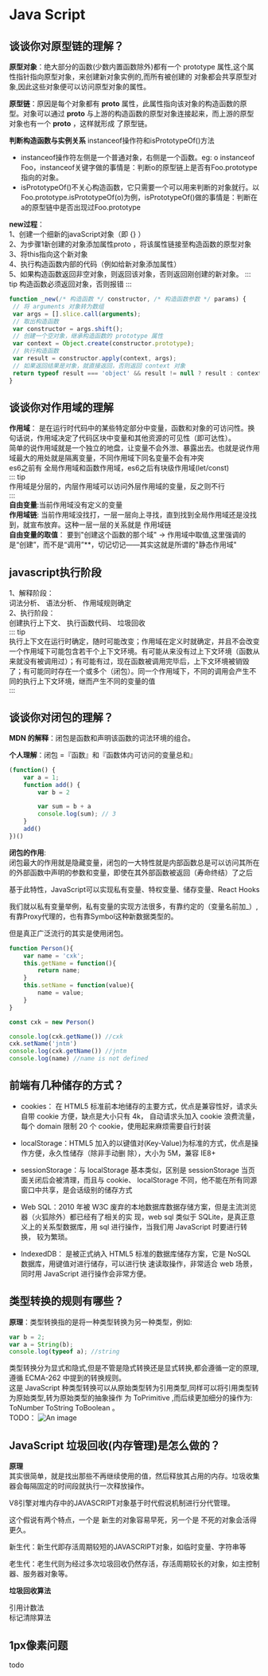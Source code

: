 # Java Script

## 谈谈你对原型链的理解？

**原型对象**：绝⼤部分的函数(少数内置函数除外)都有⼀个 prototype 属性,这个属性指针指向原型对象，来创建新对象实例的,⽽所有被创建的 对象都会共享原型对象,因此这些对象便可以访问原型对象的属性。

**原型链**：原因是每个对象都有 **proto** 属性，此属性指向该对象的构造函数的原型。对象可以通过 **proto** 与上游的构造函数的原型对象连接起来，⽽上游的原型对象也有⼀个 **proto** ，这样就形成 了原型链。

**判断构造函数与实例关系** instanceof操作符和isPrototypeOf()方法  

- instanceof操作符左侧是一个普通对象，右侧是一个函数。eg: o instanceof Foo，instanceof关键字做的事情是：判断o的原型链上是否有Foo.prototype指向的对象。
- isPrototypeOf()不关心构造函数，它只需要一个可以用来判断的对象就行。以Foo.prototype.isPrototypeOf(o)为例，isPrototypeOf()做的事情是：判断在a的原型链中是否出现过Foo.prototype

**new过程**：  
1、创建一个细新的javaScript对象（即 {} ）  
2、为步骤1新创建的对象添加属性proto ，将该属性链接至构造函数的原型对象  
3、将this指向这个新对象  
4、执行构造函数内部的代码（例如给新对象添加属性）  
5、如果构造函数返回非空对象，则返回该对象，否则返回刚创建的新对象。
 ::: tip
 构造函数必须返回对象，否则报错
 :::

 ```js
function _new(/* 构造函数 */ constructor, /* 构造函数参数 */ params) {
  // 将 arguments 对象转为数组
  var args = [].slice.call(arguments);
  // 取出构造函数
  var constructor = args.shift();
  // 创建一个空对象，继承构造函数的 prototype 属性
  var context = Object.create(constructor.prototype);
  // 执行构造函数
  var result = constructor.apply(context, args);
  // 如果返回结果是对象，就直接返回，否则返回 context 对象
  return typeof result === 'object' && result != null ? result : context;
}
 ```

## 谈谈你对作用域的理解

**作用域**： 是在运行时代码中的某些特定部分中变量，函数和对象的可访问性。换句话说，作用域决定了代码区块中变量和其他资源的可见性（即可达性）。  
    简单的说作用域就是一个独立的地盘，让变量不会外泄、暴露出去。也就是说作用域最大的用处就是隔离变量，不同作用域下同名变量不会有冲突  
    es6之前有 全局作用域和函数作用域，es6之后有块级作用域(let/const)  
::: tip  
    作用域是分层的，内层作用域可以访问外层作用域的变量，反之则不行  
:::  
**自由变量**:当前作用域没有定义的变量  
**作用域链**: 当前作用域没找打，一层一层向上寻找，直到找到全局作用域还是没找到，就宣布放弃。这种一层一层的关系就是 作用域链  
**自由变量的取值**： 要到"创建这个函数的那个域" -> 作用域中取值,这里强调的是“创建”，而不是“调用”**，切记切记——其实这就是所谓的"静态作用域"

## javascript执行阶段

1、解释阶段：  
    词法分析、
    语法分析、
    作用域规则确定  
2、执行阶段：  
    创建执行上下文、
    执行函数代码、
    垃圾回收  
::: tip  
    执行上下文在运行时确定，随时可能改变；作用域在定义时就确定，并且不会改变  
    一个作用域下可能包含若干个上下文环境。有可能从来没有过上下文环境（函数从来就没有被调用过）；有可能有过，现在函数被调用完毕后，上下文环境被销毁了；有可能同时存在一个或多个（闭包）。同一个作用域下，不同的调用会产生不同的执行上下文环境，继而产生不同的变量的值  
:::

## 谈谈你对闭包的理解？

**MDN 的解释**：闭包是函数和声明该函数的词法环境的组合。

**个人理解**：闭包 =『函数』和『函数体内可访问的变量总和』

```js
(function() {
    var a = 1;
    function add() {
        var b = 2

        var sum = b + a
        console.log(sum); // 3
    }
    add()
})()
```
**闭包的作用**:  
闭包最大的作用就是隐藏变量，闭包的一大特性就是内部函数总是可以访问其所在的外部函数中声明的参数和变量，即使在其外部函数被返回（寿命终结）了之后

基于此特性，JavaScript可以实现私有变量、特权变量、储存变量、React Hooks

我们就以私有变量举例，私有变量的实现方法很多，有靠约定的（变量名前加_）,有靠Proxy代理的，也有靠Symbol这种新数据类型的。

但是真正广泛流行的其实是使用闭包。
```js
function Person(){
    var name = 'cxk';
    this.getName = function(){
        return name;
    }
    this.setName = function(value){
        name = value;
    }
}

const cxk = new Person()

console.log(cxk.getName()) //cxk
cxk.setName('jntm')
console.log(cxk.getName()) //jntm
console.log(name) //name is not defined

```

## 前端有⼏种储存的⽅式？

- cookies： 在 HTML5 标准前本地储存的主要⽅式，优点是兼容性好，请求头⾃带 cookie ⽅便，缺点是⼤⼩只有 4k， ⾃动请求头加⼊ cookie 浪费流量，每个 domain 限制 20 个 cookie，使⽤起来麻烦需要⾃⾏封装

- localStorage：HTML5 加⼊的以键值对(Key-Value)为标准的⽅式，优点是操作⽅便，永久性储存（除⾮⼿动删 除），⼤⼩为 5M，兼容 IE8+

- sessionStorage：与 localStorage 基本类似，区别是 sessionStorage 当⻚⾯关闭后会被清理，⽽且与 cookie、 localStorage 不同，他不能在所有同源窗⼝中共享，是会话级别的储存⽅式

- Web SQL：2010 年被 W3C 废弃的本地数据库数据存储⽅案，但是主流浏览器（⽕狐除外）都已经有了相关的实 现，web sql 类似于 SQLite，是真正意义上的关系型数据库，⽤ sql 进⾏操作，当我们⽤ JavaScript 时要进⾏转换， 较为繁琐。

- IndexedDB： 是被正式纳⼊ HTML5 标准的数据库储存⽅案，它是 NoSQL 数据库，⽤键值对进⾏储存，可以进⾏快 速读取操作，⾮常适合 web 场景，同时⽤ JavaScript 进⾏操作会⾮常⽅便。

## 类型转换的规则有哪些？

**原理**：类型转换指的是将⼀种类型转换为另⼀种类型，例如:

```js
var b = 2;
var a = String(b);
console.log(typeof a); //string
```

类型转换分为显式和隐式,但是不管是隐式转换还是显式转换,都会遵循⼀定的原理,遵循 ECMA-262 中提到的转换规则。  
这是 JavaScript 种类型转换可以从原始类型转为引⽤类型,同样可以将引⽤类型转为原始类型,转为原始类型的抽象操作 为 ToPrimitive ,⽽后续更加细分的操作为: ToNumber ToString ToBoolean 。  
TODO：
![An image](/1.jpeg)

## JavaScript 垃圾回收(内存管理)是怎么做的？

**原理**  
其实很简单，就是找出那些不再继续使用的值，然后释放其占用的内存。垃圾收集器会每隔固定的时间段就执行一次释放操作。

V8引擎对堆内存中的JAVASCRIPT对象基于时代假说机制进行分代管理。

这个假说有两个特点，一个是 新生的对象容易早死，另一个是 不死的对象会活得更久。

新生代：新生代即存活周期较短的JAVASCRIPT对象，如临时变量、字符串等

老生代：老生代则为经过多次垃圾回收仍然存活，存活周期较长的对象，如主控制器、服务器对象等。

**垃圾回收算法**

引用计数法  
标记清除算法

## 1px像素问题

todo
